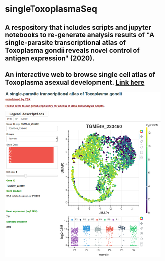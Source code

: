 # singleToxoplasmaSeq
A respository that includes scripts and jupyter notebooks to re-generate analysis results of "A single-parasite transcriptional atlas of Toxoplasma gondii reveals novel control of antigen expression" (2020). 
---

An interactive web to browse single cell atlas of Toxoplasma asexual development. [Link here](http://st-atlas.org)
----------------------------------------------------------------------------------------------------------------------------------

<img src="./images/st_atlas_example.png" title="Screenshot" width="800"/>

